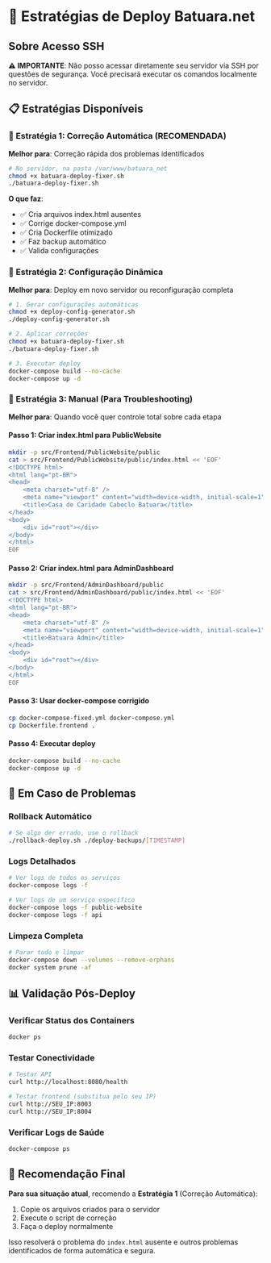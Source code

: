 # 🚀 Estratégias de Deploy Batuara.net

## Sobre Acesso SSH

**⚠️ IMPORTANTE**: Não posso acessar diretamente seu servidor via SSH por questões de segurança. Você precisará executar os comandos localmente no servidor.

## 📋 Estratégias Disponíveis

### 🎯 Estratégia 1: Correção Automática (RECOMENDADA)

**Melhor para**: Correção rápida dos problemas identificados

```bash
# No servidor, na pasta /var/www/batuara_net
chmod +x batuara-deploy-fixer.sh
./batuara-deploy-fixer.sh
```

**O que faz**:
- ✅ Cria arquivos index.html ausentes
- ✅ Corrige docker-compose.yml
- ✅ Cria Dockerfile otimizado
- ✅ Faz backup automático
- ✅ Valida configurações

### 🔧 Estratégia 2: Configuração Dinâmica

**Melhor para**: Deploy em novo servidor ou reconfiguração completa

```bash
# 1. Gerar configurações automáticas
chmod +x deploy-config-generator.sh
./deploy-config-generator.sh

# 2. Aplicar correções
chmod +x batuara-deploy-fixer.sh
./batuara-deploy-fixer.sh

# 3. Executar deploy
docker-compose build --no-cache
docker-compose up -d
```

### 📝 Estratégia 3: Manual (Para Troubleshooting)

**Melhor para**: Quando você quer controle total sobre cada etapa

#### Passo 1: Criar index.html para PublicWebsite
```bash
mkdir -p src/Frontend/PublicWebsite/public
cat > src/Frontend/PublicWebsite/public/index.html << 'EOF'
<!DOCTYPE html>
<html lang="pt-BR">
<head>
    <meta charset="utf-8" />
    <meta name="viewport" content="width=device-width, initial-scale=1" />
    <title>Casa de Caridade Caboclo Batuara</title>
</head>
<body>
    <div id="root"></div>
</body>
</html>
EOF
```

#### Passo 2: Criar index.html para AdminDashboard
```bash
mkdir -p src/Frontend/AdminDashboard/public
cat > src/Frontend/AdminDashboard/public/index.html << 'EOF'
<!DOCTYPE html>
<html lang="pt-BR">
<head>
    <meta charset="utf-8" />
    <meta name="viewport" content="width=device-width, initial-scale=1" />
    <title>Batuara Admin</title>
</head>
<body>
    <div id="root"></div>
</body>
</html>
EOF
```

#### Passo 3: Usar docker-compose corrigido
```bash
cp docker-compose-fixed.yml docker-compose.yml
cp Dockerfile.frontend .
```

#### Passo 4: Executar deploy
```bash
docker-compose build --no-cache
docker-compose up -d
```

## 🔄 Em Caso de Problemas

### Rollback Automático
```bash
# Se algo der errado, use o rollback
./rollback-deploy.sh ./deploy-backups/[TIMESTAMP]
```

### Logs Detalhados
```bash
# Ver logs de todos os serviços
docker-compose logs -f

# Ver logs de um serviço específico
docker-compose logs -f public-website
docker-compose logs -f api
```

### Limpeza Completa
```bash
# Parar tudo e limpar
docker-compose down --volumes --remove-orphans
docker system prune -af
```

## 📊 Validação Pós-Deploy

### Verificar Status dos Containers
```bash
docker ps
```

### Testar Conectividade
```bash
# Testar API
curl http://localhost:8080/health

# Testar frontend (substitua pelo seu IP)
curl http://SEU_IP:8003
curl http://SEU_IP:8004
```

### Verificar Logs de Saúde
```bash
docker-compose ps
```

## 🎯 Recomendação Final

**Para sua situação atual**, recomendo a **Estratégia 1** (Correção Automática):

1. Copie os arquivos criados para o servidor
2. Execute o script de correção
3. Faça o deploy normalmente

Isso resolverá o problema do `index.html` ausente e outros problemas identificados de forma automática e segura.